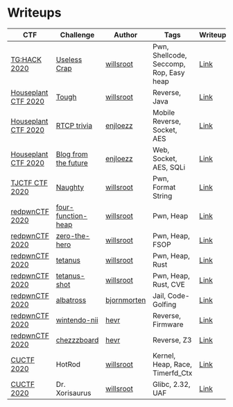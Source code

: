 # Writeups

| CTF                                                  | Challenge                                              | Author                                      | Tags                                    | Writeup                                                      |
| ---------------------------------------------------- | ------------------------------------------------------ | ------------------------------------------- | --------------------------------------- | ------------------------------------------------------------ |
| [TG:HACK 2020](https://ctftime.org/event/932)        | [Useless Crap](https://ctftime.org/task/11115)         | [willsroot](https://ctftime.org/user/65237) | Pwn, Shellcode, Seccomp, Rop, Easy heap | [Link](https://github.com/BirdsArentRealCTF/Writeups/tree/master/tghack2020/useless-crap) |
| [Houseplant CTF 2020](https://ctftime.org/event/997) | [Tough](https://ctftime.org/task/11361)                | [willsroot](https://ctftime.org/user/65237) | Reverse, Java                           | [Link](https://github.com/BirdsArentRealCTF/Writeups/tree/master/houseplant2020/tough) |
| [Houseplant CTF 2020](https://ctftime.org/event/997) | [RTCP trivia](https://ctftime.org/task/11358)          | [enjloezz](https://ctftime.org/user/36372)  | Mobile Reverse, Socket, AES             | [Link](https://github.com/BirdsArentRealCTF/Writeups/tree/master/houseplant2020/RTCP-Trivia) |
| [Houseplant CTF 2020](https://ctftime.org/event/997) | [Blog from the future](https://ctftime.org/task/11355) | [enjloezz](https://ctftime.org/user/36372)  | Web, Socket, AES, SQLi                  | [Link](https://github.com/BirdsArentRealCTF/Writeups/tree/master/houseplant2020/blog-from-the-future) |
| [TJCTF CTF 2020](https://ctftime.org/event/928) | [Naughty](https://ctftime.org/task/11671) | [willsroot](https://ctftime.org/user/65237)  | Pwn, Format String | [Link](https://github.com/BirdsArentRealCTF/Writeups/tree/master/tjctf2020/naughty) |
| [redpwnCTF 2020](https://ctftime.org/event/995) | [four-function-heap](https://ctftime.org/task/11671) | [willsroot](https://ctftime.org/user/65237)  | Pwn, Heap | [Link](https://www.willsroot.io/2020/06/redpwnctf-2020-pwn-writeups-four.html) |
| [redpwnCTF 2020](https://ctftime.org/event/995) | [zero-the-hero](https://ctftime.org/task/12142) | [willsroot](https://ctftime.org/user/65237)  | Pwn, Heap, FSOP | [Link](https://www.willsroot.io/2020/06/redpwnctf-2020-pwn-writeups-four.html) |
| [redpwnCTF 2020](https://ctftime.org/event/995) | [tetanus](https://ctftime.org/task/12143) | [willsroot](https://ctftime.org/user/65237)  | Pwn, Heap, Rust | [Link](https://www.willsroot.io/2020/06/redpwnctf-2020-rust-pwn-writeups.html) |
| [redpwnCTF 2020](https://ctftime.org/event/995) | [tetanus-shot](https://ctftime.org/task/12144) | [willsroot](https://ctftime.org/user/65237)  | Pwn, Heap, Rust, CVE | [Link](https://www.willsroot.io/2020/06/redpwnctf-2020-rust-pwn-writeups.html) |
| [redpwnCTF 2020](https://ctftime.org/event/995) | [albatross](https://ctftime.org/task/12098) | [bjornmorten](https://ctftime.org/user/78385)  | Jail, Code-Golfing | [Link](https://birdsarentrealctf.dev/2020/06/25/RedpwnCTF-2020-Albatross-Writeup-bjornmorten.html) |
| [redpwnCTF 2020](https://ctftime.org/event/995) | [wintendo-nii](https://ctftime.org/task/12145) | [hevr](https://ctftime.org/user/71786)  | Reverse, Firmware | [Link](https://www.reversing.tech/2020/07/25/nii-redpwn-2020-OEP.html) |
| [redpwnCTF 2020](https://ctftime.org/event/995) | [chezzzboard](https://ctftime.org/task/12136) | [hevr](https://ctftime.org/user/71786)  | Reverse, Z3 | [Link](https://www.reversing.tech/2020/07/25/nii-redpwn-2020-OEP.html) |
| [CUCTF 2020](https://ctftime.org/event/1011) | HotRod | [willsroot](https://ctftime.org/user/65237)  | Kernel, Heap, Race, Timerfd_Ctx | [Link](https://www.willsroot.io/2020/10/cuctf-2020-hotrod-kernel-writeup.html) |
| [CUCTF 2020](https://ctftime.org/event/1011) | Dr. Xorisaurus | [willsroot](https://ctftime.org/user/65237)  | Glibc, 2.32, UAF | [Link](https://www.willsroot.io/2020/10/cuctf-2020-dr-xorisaurus-heap-writeup.html) |

